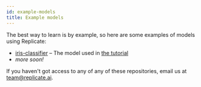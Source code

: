 ```yaml
---
id: example-models
title: Example models
---
```


The best way to learn is by example, so here are some examples of models using Replicate:

- [iris-classifier](https://github.com/replicate/replicate/tree/master/example) – The model used in [the tutorial](tutorial.md)
- _more soon!_

<!-- - [movie-recommendations](https://github.com/replicate/movie-recommendations) – A model that recommends movies. -->

If you haven't got access to any of any of these repositories, email us at [team@replicate.ai](mailto:team@replicate.ai).
